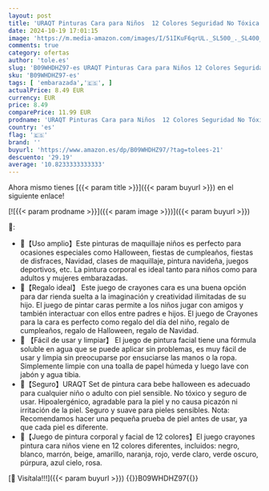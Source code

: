 ```yaml
---
layout: post
title: 'URAQT Pinturas Cara para Niños  12 Colores Seguridad No Tóxica Pintacaras Infantil  Pintura Corporal y Facial para Barriga Embarazada  Pinturas Maquillaje Halloween Festival Fiesta Cosplay adulto niño'
date: 2024-10-19 17:01:15
image: 'https://m.media-amazon.com/images/I/51IKuF6qrUL._SL500_._SL400_.jpg'
comments: true
category: ofertas
author: 'tole.es'
slug: 'B09WHDHZ97-es URAQT Pinturas Cara para Niños 12 Colores Seguridad No...'
sku: 'B09WHDHZ97-es'
tags: [ 'embarazada','🇪🇸', ]
actualPrice: 8.49 EUR
currency: EUR
price: 8.49
comparePrice: 11.99 EUR
prodname: 'URAQT Pinturas Cara para Niños  12 Colores Seguridad No Tóxica Pintacaras Infantil  Pintura Corporal y Facial para Barriga Embarazada  Pinturas Maquillaje Halloween Festival Fiesta Cosplay adulto niño'
country: 'es'
flag: '🇪🇸'
brand: ''
buyurl: 'https://www.amazon.es/dp/B09WHDHZ97/?tag=tolees-21'
descuento: '29.19'
average: '10.8233333333333'
---
```


Ahora mismo tienes [{{< param title >}}]({{< param buyurl >}}) en el siguiente enlace!

[![{{< param prodname >}}]({{< param image >}})]({{< param buyurl >}})

🔎:

- 🎨【Uso amplio】Este pinturas de maquillaje niños es perfecto para ocasiones especiales como Halloween, fiestas de cumpleaños, fiestas de disfraces, Navidad, clases de maquillaje, pintura navideña, juegos deportivos, etc. La pintura corporal es ideal tanto para niños como para adultos y mujeres embarazadas.
- 🎨【Regalo ideal】 Este juego de crayones cara es una buena opción para dar rienda suelta a la imaginación y creatividad ilimitadas de su hijo. El juego de pintar caras permite a los niños jugar con amigos y también interactuar con ellos entre padres e hijos. El juego de Crayones para la cara es perfecto como regalo del día del niño, regalo de cumpleaños, regalo de Halloween, regalo de Navidad.
- 🎨 【Fácil de usar y limpiar】 El juego de pintura facial tiene una fórmula soluble en agua que se puede aplicar sin problemas, es muy fácil de usar y limpia sin preocuparse por ensuciarse las manos o la ropa. Simplemente limpie con una toalla de papel húmeda y luego lave con jabón y agua tibia.
- 🎨【Seguro】URAQT Set de pintura cara bebe halloween es adecuado para cualquier niño o adulto con piel sensible. No tóxico y seguro de usar. Hipoalergénico, agradable para la piel y no causa picazón ni irritación de la piel. Seguro y suave para pieles sensibles. Nota: Recomendamos hacer una pequeña prueba de piel antes de usar, ya que cada piel es diferente.
- 🎨【Juego de pintura corporal y facial de 12 colores】El juego crayones pintura cara niños viene en 12 colores diferentes, incluidos: negro, blanco, marrón, beige, amarillo, naranja, rojo, verde claro, verde oscuro, púrpura, azul cielo, rosa.

[🛒 Visítala!!!]({{< param buyurl >}})
{{<world>}}B09WHDHZ97{{</world>}}
